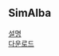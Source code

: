 ## SimAlba

[설명](https://maplekuroxneko.github.io/SimAlba/)<br>
[다운로드](https://github.com/MapleKuroXNeko/SimAlba/releases)
